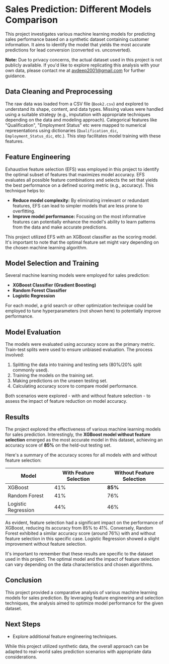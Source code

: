 # Sales Prediction: Different Models Comparison

This project investigates various machine learning models for predicting sales performance based on a synthetic dataset containing customer information. It aims to identify the model that yields the most accurate predictions for lead conversion (converted vs. unconverted).

**Note:** Due to privacy concerns, the actual dataset used in this project is not publicly available. If you'd like to explore replicating this analysis with your own data, please contact me at avdeep2001@gmail.com for further guidance.

## Data Cleaning and Preprocessing

The raw data was loaded from a CSV file (`Book2.csv`) and explored to understand its shape, content, and data types. Missing values were handled using a suitable strategy (e.g., imputation with appropriate techniques depending on the data and modeling approach).
Categorical features like "Qualification", "Employment Status" etc were mapped to numerical representations using dictionaries (`Qualification_dic`, `Employment_Status_dic`, etc.). This step facilitates model training with these features.

## Feature Engineering

Exhaustive feature selection (EFS) was employed in this project to identify the optimal subset of features that maximizes model accuracy. EFS evaluates all possible feature combinations and selects the set that yields the best performance on a defined scoring metric (e.g., accuracy). This technique helps to:

* **Reduce model complexity:** By eliminating irrelevant or redundant features, EFS can lead to simpler models that are less prone to overfitting.
* **Improve model performance:** Focusing on the most informative features can potentially enhance the model's ability to learn patterns from the data and make accurate predictions.

This project utilized EFS with an XGBoost classifier as the scoring model. It's important to note that the optimal feature set might vary depending on the chosen machine learning algorithm.

## Model Selection and Training

Several machine learning models were employed for sales prediction:

* **XGBoost Classifier (Gradient Boosting)**
* **Random Forest Classifier**
* **Logistic Regression**

For each model, a grid search or other optimization technique could be employed to tune hyperparameters (not shown here) to potentially improve performance. 

## Model Evaluation

The models were evaluated using accuracy score as the primary metric. Train-test splits were used to ensure unbiased evaluation. The process involved:

1. Splitting the data into training and testing sets (80%/20% split commonly used).
2. Training the models on the training set.
3. Making predictions on the unseen testing set.
4. Calculating accuracy score to compare model performance.

Both scenarios were explored - with and without feature selection - to assess the impact of feature reduction on model accuracy.

## Results

The project explored the effectiveness of various machine learning models for sales prediction. Interestingly, the **XGBoost model without feature selection** emerged as the most accurate model in this dataset, achieving an accuracy score of **85%** on the held-out testing set.

Here's a summary of the accuracy scores for all models with and without feature selection:

| Model | With Feature Selection | Without Feature Selection |
|---|---|---|
| XGBoost | 41% | **85%** |
| Random Forest | 41% | 76% |
| Logistic Regression | 44% | 46% |

As evident, feature selection had a significant impact on the performance of XGBoost, reducing its accuracy from 85% to 41%. Conversely, Random Forest exhibited a similar accuracy score (around 76%) with and without feature selection in this specific case. Logistic Regression showed a slight improvement without feature selection.

It's important to remember that these results are specific to the dataset used in this project. The optimal model and the impact of feature selection can vary depending on the data characteristics and chosen algorithms.
 
## Conclusion

This project provided a comparative analysis of various machine learning models for sales prediction. By leveraging feature engineering and selection techniques, the analysis aimed to optimize model performance for the given dataset.

## Next Steps

* Explore additional feature engineering techniques.

While this project utilized synthetic data, the overall approach can be adapted to real-world sales prediction scenarios with appropriate data considerations.
